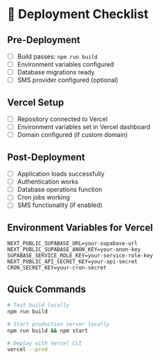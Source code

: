 # 🚀 Deployment Checklist

## Pre-Deployment
- [ ] Build passes: `npm run build`
- [ ] Environment variables configured
- [ ] Database migrations ready
- [ ] SMS provider configured (optional)

## Vercel Setup
- [ ] Repository connected to Vercel
- [ ] Environment variables set in Vercel dashboard
- [ ] Domain configured (if custom domain)

## Post-Deployment
- [ ] Application loads successfully
- [ ] Authentication works
- [ ] Database operations function
- [ ] Cron jobs working
- [ ] SMS functionality (if enabled)

## Environment Variables for Vercel
```
NEXT_PUBLIC_SUPABASE_URL=your-supabase-url
NEXT_PUBLIC_SUPABASE_ANON_KEY=your-anon-key
SUPABASE_SERVICE_ROLE_KEY=your-service-role-key
NEXT_PUBLIC_API_SECRET_KEY=your-api-secret
CRON_SECRET_KEY=your-cron-secret
```

## Quick Commands
```bash
# Test build locally
npm run build

# Start production server locally
npm run build && npm start

# Deploy with Vercel CLI
vercel --prod
```
